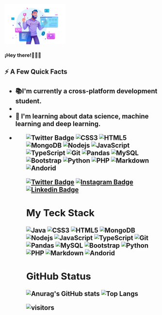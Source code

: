<p width="300">
   <img width="200" src="https://github.com/RamosColonAdrian/RamosColonAdrian/blob/main/19362653.png?raw=true" /><br>
   <h3>¡Hey there!👋🏻‍💻</h3>
</p>
<h2>⚡️ A Few Quick Facts<h2/>
<ul>
   <li>📚I'm currently a cross-platform development student.<li/>
   <li>🧪 I'm learning about data science, machine learning and deep learning.<li/>
<ul/>
<p> 
   <a src="https://twitter.com/AdriRamos_01"><img alt="Twitter Badge" src="https://img.shields.io/badge/-Java-DA502E?style=flat-square&logo=java" /><a/>  
   <img alt="CSS3" src="https://img.shields.io/badge/-CSS3-%231572B6?style=flat-square&logo=css3" />
   <img alt="HTML5" src="https://img.shields.io/badge/-HTML5-D35400?style=flat-square&logo=html5&logoColor=ffffff" />   
   <img alt="MongoDB" src="https://img.shields.io/badge/-MongoDB-13aa52?style=flat-square&logo=mongodb&logoColor=white" />
   <img alt="Nodejs" src="https://img.shields.io/badge/-Nodejs-43853d?style=flat-square&logo=Node.js&logoColor=white" />   
   <img alt="JavaScript" src="https://img.shields.io/badge/-JavaScript-%23F7DF1C?style=flat-square&logo=javascript&logoColor=000000&labelColor=%23F7DF1C&color=%23FFCE5A" />   
   <img alt="TypeScript" src="https://img.shields.io/badge/-TypeScript-007ACC?style=flat-square&logo=typescript&logoColor=white" />   
   <img alt="Git" src="https://img.shields.io/badge/-Git-%23282C34?style=flat-square&logo=git" />   
   <img alt="Pandas" src="https://img.shields.io/badge/-Pandas-203057?style=flat-square&logo=pandas" />   
   <img alt="MySQL" src="https://img.shields.io/badge/-MySQL-3498DB?style=flat-square&logo=mysql&logoColor=white" />   
   <img alt="Bootstrap" src="https://img.shields.io/badge/-Bootstrap-563D7C?style=flat-square&logo=bootstrap" />   
   <img alt="Python" src="https://img.shields.io/badge/-Python-F1C40F?style=flat-square&logo=Python&logoColor=white" />   
   <img alt="PHP" src="https://img.shields.io/badge/-PHP-825E91?style=flat-square&logo=php&logoColor=white" />   
   <img alt="Markdown" src="https://img.shields.io/badge/-Markdown-%23282C34?style=flat-square&logo=markdown" /> 
   <img alt="Andorid" src="https://img.shields.io/badge/-Android-green?style=flat-square&logo=android&logoColor=white" /> 
<p/>


[![Twitter Badge](https://img.shields.io/badge/-@AdriRamos_01-1ca0f1?style=flat-square&labelColor=1ca0f1&logo=twitter&logoColor=white&link=https://twitter.com/AdriRamos_01)](https://twitter.com/AdriRamos_01)
[![Instagram Badge](https://img.shields.io/badge/-@AdriRamos_01-F44747?style=flat-square&labelColor=F44747&logo=instagram&logoColor=white&link=https://instagram.com/adriramos_01)](https://www.instagram.com/adriramos_01/) 
[![Linkedin Badge](https://img.shields.io/badge/-AdrianRamosColon-blue?style=flat-square&logo=Linkedin&logoColor=white&link=www.linkedin.com/in/adrián-ramos-colón-22587322b
)](https://www.linkedin.com/in/adrián-ramos-colón-22587322b)
## My Teck Stack

<p> 
   <img alt="Java" src="https://img.shields.io/badge/-Java-DA502E?style=flat-square&logo=java" />   
   <img alt="CSS3" src="https://img.shields.io/badge/-CSS3-%231572B6?style=flat-square&logo=css3" />
   <img alt="HTML5" src="https://img.shields.io/badge/-HTML5-D35400?style=flat-square&logo=html5&logoColor=ffffff" />   
   <img alt="MongoDB" src="https://img.shields.io/badge/-MongoDB-13aa52?style=flat-square&logo=mongodb&logoColor=white" />
   <img alt="Nodejs" src="https://img.shields.io/badge/-Nodejs-43853d?style=flat-square&logo=Node.js&logoColor=white" />   
   <img alt="JavaScript" src="https://img.shields.io/badge/-JavaScript-%23F7DF1C?style=flat-square&logo=javascript&logoColor=000000&labelColor=%23F7DF1C&color=%23FFCE5A" />   
   <img alt="TypeScript" src="https://img.shields.io/badge/-TypeScript-007ACC?style=flat-square&logo=typescript&logoColor=white" />   
   <img alt="Git" src="https://img.shields.io/badge/-Git-%23282C34?style=flat-square&logo=git" />   
   <img alt="Pandas" src="https://img.shields.io/badge/-Pandas-203057?style=flat-square&logo=pandas" />   
   <img alt="MySQL" src="https://img.shields.io/badge/-MySQL-3498DB?style=flat-square&logo=mysql&logoColor=white" />   
   <img alt="Bootstrap" src="https://img.shields.io/badge/-Bootstrap-563D7C?style=flat-square&logo=bootstrap" />   
   <img alt="Python" src="https://img.shields.io/badge/-Python-F1C40F?style=flat-square&logo=Python&logoColor=white" />   
   <img alt="PHP" src="https://img.shields.io/badge/-PHP-825E91?style=flat-square&logo=php&logoColor=white" />   
   <img alt="Markdown" src="https://img.shields.io/badge/-Markdown-%23282C34?style=flat-square&logo=markdown" /> 
   <img alt="Andorid" src="https://img.shields.io/badge/-Android-green?style=flat-square&logo=android&logoColor=white" /> 
<p/>

## GitHub Status

   ![Anurag's GitHub stats](https://github-readme-stats.vercel.app/api?username=RamosColonAdrian&show_icons=true)
   ![Top Langs](https://github-readme-stats.vercel.app/api/top-langs/?username=RamosColonAdrian&layout=compact)
   
<p><img src="https://visitor-badge.glitch.me/badge?page_id=ramoscolonadrian" alt="visitors"></p>



